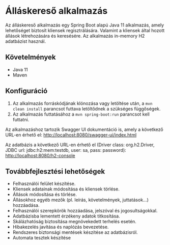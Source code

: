 # Álláskereső alkalmazás
Az álláskereső alkalmazás egy Spring Boot alapú Java 11 alkalmazás, amely lehetőséget biztosít kliensek regisztrálására.
Valamint a kliensek által hozott állások létrehozására és keresésére.
Az alkalmazás in-memory H2 adatbázist használ.

## Követelmények
- Java 11
- Maven

## Konfiguráció
1. Az alkalmazás forráskódjának klónozása vagy letöltése után, a `mvn clean install` 
parancsot futtava letöltődnek a szükséges függőségek.
2. Az alkalmazás futtatásához a `mvn spring-boot:run` parancsot kell futtatni.

Az alkalmazáshoz tartozik Swagger UI dokumentáció is, amely a következő URL-en érhető el: 
[http://localhost:8080/swagger-ui/index.html](http://localhost:8080/swagger-ui/index.html)

Az adatbázis a következő URL-en érhető el (Driver class: org.h2.Driver, JDBC url: jdbc:h2:mem:testdb, user: sa, pass: password):
[http://localhost:8080/h2-console](http://localhost:8080/h2-console)

## Továbbfejlesztési lehetőségek
- Felhasználói felület készítése.
- Kliensek adatainak módosítása és kliensek törlése.
- Állások módosítása és törlése.
- Állásokhoz egyéb mezők (pl. leírás, követelmények, juttatások...) hozzáadása.
- Felhasználói szerepkörök hozzáadása, jelszóval és jogosultságokkal.
- Adatbázisba lementett érzékeny adatok titkosítása.
- Skálázhatóság biztosítása megnövekedett terhelés esetén.
- Hibakezelés javítása és naplózás bevezetése.
- Rendszeres biztonsági mentések készítése az adatbázisról.
- Automata tesztek készítése
